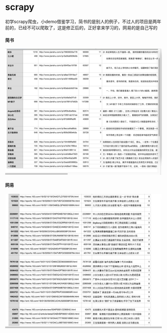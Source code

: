 # scrapy


初学scrapy爬虫，小demo借鉴学习，简书的是别人的例子，不过人的项目是两年前的，已经不可以爬取了，这是修正后的，正好拿来学习的，网易的是自己写的

#### 简书
![简书](https://github.com/Dpuntu/scrapy/blob/master/image/jianshu.jpg)

#### 网易
![网易](https://github.com/Dpuntu/scrapy/blob/master/image/netease.jpg)
